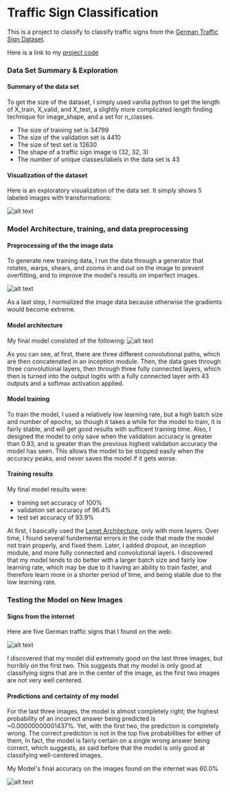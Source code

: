 # **Traffic Sign Classification** 

This is a project to classify to classify traffic signs from the [German Traffic Sign Dataset](http://benchmark.ini.rub.de/?section=gtsrb&subsection=dataset).

[//]: # (Image References)

[image1]: ./networkvisualizationtensorboard.PNG "Visualization"
[image2]: ./signvisualize.PNG "Signs"
[image3]: ./softmaxprobabilities.PNG "softmax_probabilities"
[image4]: ./signsinternet.PNG "internet_images"

Here is a link to my [project code](https://github.com/FreedomChal/traffic-sign-classification/blob/master/Traffic_Sign_Classifier.ipynb)

### Data Set Summary & Exploration

#### Summary of the data set

To get the size of the dataset, I simply used vanilla python to get the length of X_train, X_valid, and X_test, a slightly more complicated length finding technique for image_shape, and a set for n_classes.

* The size of training set is 34799
* The size of the validation set is 4410
* The size of test set is 12630
* The shape of a traffic sign image is (32, 32, 3)
* The number of unique classes/labels in the data set is 43

#### Visualization of the dataset

Here is an exploratory visualization of the data set. It simply shows 5 labeled images with transformations:

![alt text][image2]

### Model Architecture, training, and data preprocessing

#### Preprocessing of the the image data

To generate new training data, I run the data through a generator that rotates, warps, shears, and zooms in and out on the image to prevent overfitting, and to improve the model's results on imperfect images.

![alt text][image2]

As a last step, I normalized the image data because otherwise the gradients would become extreme.

#### Model architecture

My final model consisted of the following:
![alt text][image1]
 
As you can see, at first, there are three different convolutional paths, which are then concatenated in an inception module. Then, the data goes through three convolutional layers, then through three fully connected layers, which then is turned into the output logits with a fully connected layer with 43 outputs and a softmax activation applied.


#### Model training

To train the model, I used a relatively low learning rate, but a high batch size and number of epochs, so though it takes a while for the model to train, it is fairly stable, and will get good results with sufficent training time. Also, I designed the model to only save when the validation accuracy is greater than 0.93, and is greater than the previous highest validation accuracy the model has seen. This allows the model to be stopped easily when the accuracy peaks, and never saves the model if it gets worse.

#### Training results

My final model results were:
* training set accuracy of 100%
* validation set accuracy of 96.4%
* test set accuracy of 93.9%

At first, I basically used the [Lenet Architecture](https://github.com/udacity/CarND-LeNet-Lab), only with more layers. Over time, I found several fundemental errors in the code that made the model not train properly, and fixed them. Later, I added dropout, an inception module, and more fully connected and convolutional layers. I discovered that my model tends to do better with a larger batch size and fairly low learning rate, which may be due to it having an ability to train faster, and therefore learn more in a shorter period of time, and being stable due to the low learning rate.

### Testing the Model on New Images

#### Signs from the internet

Here are five German traffic signs that I found on the web:

![alt text][image4]

I discovered that my model did extremely good on the last three images, but horribly on the first two. This suggests that my model is only good at classifying signs that are in the center of the image, as the first two images are not very well centered.

#### Predictions and certainty of my model

For the last three images, the model is almost completely right; the highest probability of an incorrect answer being predicted is ~0.00000000001437%. Yet, with the first two, the prediction is completely wrong. The correct prediction is not in the top five probabilities for either of them, In fact, the model is fairly certain on a single wrong answer being correct, which suggests, as said before that the model is only good at classifying well-centered images.

My Model's final accuracy on the images found on the internet was 60.0%

![alt text][image3]
